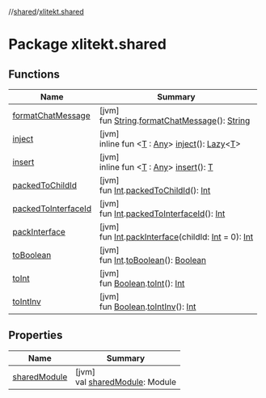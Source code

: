//[shared](../../index.md)/[xlitekt.shared](index.md)

# Package xlitekt.shared

## Functions

| Name | Summary |
|---|---|
| [formatChatMessage](format-chat-message.md) | [jvm]<br>fun [String](https://kotlinlang.org/api/latest/jvm/stdlib/kotlin/-string/index.html).[formatChatMessage](format-chat-message.md)(): [String](https://kotlinlang.org/api/latest/jvm/stdlib/kotlin/-string/index.html) |
| [inject](inject.md) | [jvm]<br>inline fun &lt;[T](inject.md) : [Any](https://kotlinlang.org/api/latest/jvm/stdlib/kotlin/-any/index.html)&gt; [inject](inject.md)(): [Lazy](https://kotlinlang.org/api/latest/jvm/stdlib/kotlin/-lazy/index.html)&lt;[T](inject.md)&gt; |
| [insert](insert.md) | [jvm]<br>inline fun &lt;[T](insert.md) : [Any](https://kotlinlang.org/api/latest/jvm/stdlib/kotlin/-any/index.html)&gt; [insert](insert.md)(): [T](insert.md) |
| [packedToChildId](packed-to-child-id.md) | [jvm]<br>fun [Int](https://kotlinlang.org/api/latest/jvm/stdlib/kotlin/-int/index.html).[packedToChildId](packed-to-child-id.md)(): [Int](https://kotlinlang.org/api/latest/jvm/stdlib/kotlin/-int/index.html) |
| [packedToInterfaceId](packed-to-interface-id.md) | [jvm]<br>fun [Int](https://kotlinlang.org/api/latest/jvm/stdlib/kotlin/-int/index.html).[packedToInterfaceId](packed-to-interface-id.md)(): [Int](https://kotlinlang.org/api/latest/jvm/stdlib/kotlin/-int/index.html) |
| [packInterface](pack-interface.md) | [jvm]<br>fun [Int](https://kotlinlang.org/api/latest/jvm/stdlib/kotlin/-int/index.html).[packInterface](pack-interface.md)(childId: [Int](https://kotlinlang.org/api/latest/jvm/stdlib/kotlin/-int/index.html) = 0): [Int](https://kotlinlang.org/api/latest/jvm/stdlib/kotlin/-int/index.html) |
| [toBoolean](to-boolean.md) | [jvm]<br>fun [Int](https://kotlinlang.org/api/latest/jvm/stdlib/kotlin/-int/index.html).[toBoolean](to-boolean.md)(): [Boolean](https://kotlinlang.org/api/latest/jvm/stdlib/kotlin/-boolean/index.html) |
| [toInt](to-int.md) | [jvm]<br>fun [Boolean](https://kotlinlang.org/api/latest/jvm/stdlib/kotlin/-boolean/index.html).[toInt](to-int.md)(): [Int](https://kotlinlang.org/api/latest/jvm/stdlib/kotlin/-int/index.html) |
| [toIntInv](to-int-inv.md) | [jvm]<br>fun [Boolean](https://kotlinlang.org/api/latest/jvm/stdlib/kotlin/-boolean/index.html).[toIntInv](to-int-inv.md)(): [Int](https://kotlinlang.org/api/latest/jvm/stdlib/kotlin/-int/index.html) |

## Properties

| Name | Summary |
|---|---|
| [sharedModule](shared-module.md) | [jvm]<br>val [sharedModule](shared-module.md): Module |
